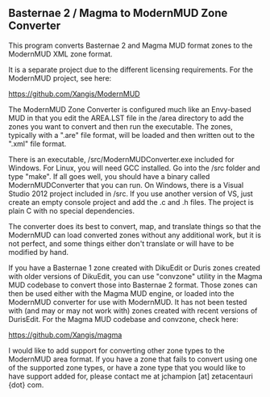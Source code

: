 Basternae 2 / Magma to ModernMUD Zone Converter
-----------------------------------------------

This program converts Basternae 2 and Magma MUD format zones to the ModernMUD
XML zone format.

It is a separate project due to the different licensing requirements. For the
ModernMUD project, see here:

https://github.com/Xangis/ModernMUD

The ModernMUD Zone Converter is configured much like an Envy-based MUD in that
you edit the AREA.LST file in the /area directory to add the zones you want to
convert and then run the executable.  The zones, typically with a ".are" file
format, will be loaded and then written out to the ".xml" file format.

There is an executable, /src/ModernMUDConverter.exe included for Windows. For
Linux, you will need GCC installed. Go into the /src folder and type "make". If
all goes well, you should have a binary called ModernMUDConverter that you can
run. On Windows, there is a Visual Studio 2012 project included in /src. If you
use another version of VS, just create an empty console project and add the .c
and .h files. The project is plain C with no special dependencies.

The converter does its best to convert, map, and translate things so that the
ModernMUD can load converted zones without any additional work, but it is not
perfect, and some things either don't translate or will have to be modified by
hand.

If you have a Basternae 1 zone created with DikuEdit or Duris zones created with
older versions of DikuEdit, you can use "convzone" utility in the Magma MUD 
codebase to convert those into Basternae 2 format. Those zones can then be used 
either  with the Magma MUD engine, or loaded into the ModernMUD converter for use
with ModernMUD. It has not been tested with (and may or may not work with) zones 
created with recent versions of DurisEdit. For the Magma MUD codebase and
convzone, check here:

https://github.com/Xangis/magma

I would like to add support for converting other zone types to the ModernMUD area
format. If you have a zone that fails to convert using one of the supported zone
types, or have a zone type that you would like to have support added for, please
contact me at jchampion [at] zetacentauri {dot} com.
